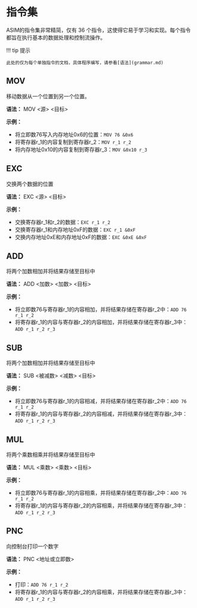 # 指令集

ASIM的指令集非常精简，仅有 36 个指令，这使得它易于学习和实现。每个指令都旨在执行基本的数据处理和控制流操作。

!!! tip 提示

    此处的仅为每个单独指令的文档，具体程序编写，请参看[语法](grammar.md)

## MOV
移动数据从一个位置到另一个位置。

**语法：**
MOV <源> <目标>

**示例：**

- 将立即数76写入内存地址0x6的位置：`MOV 76 &0x6`
- 将寄存器r_1的内容复制到寄存器r_2：`MOV r_1 r_2`
- 将内存地址0x10的内容复制到寄存器r_3：`MOV &0x10 r_3`

## EXC
交换两个数据的位置

**语法：**
EXC <源> <目标>

**示例：**

- 交换寄存器r_1和r_2的数据：`EXC r_1 r_2`
- 交换寄存器r_1和内存地址0xF的数据：`EXC r_1 &0xF`
- 交换内存地址0xE和内存地址0xF的数据：`EXC &0xE &0xF`  

## ADD
将两个加数相加并将结果存储至目标中

**语法：**
ADD <加数> <加数> <目标>

**示例：**

- 将立即数76与寄存器r_1的内容相加，并将结果存储在寄存器r_2中：`ADD 76 r_1 r_2`
- 将寄存器r_1的内容与寄存器r_2的内容相加，并将结果存储在寄存器r_3中：`ADD r_1 r_2 r_3`

## SUB
将两个加数相加并将结果存储至目标中

**语法：**
SUB <被减数> <减数> <目标>

**示例：**

- 将立即数76与寄存器r_1的内容相减，并将结果存储在寄存器r_2中：`ADD 76 r_1 r_2`
- 将寄存器r_1的内容与寄存器r_2的内容相减，并将结果存储在寄存器r_3中：`ADD r_1 r_2 r_3`

## MUL
将两个乘数相乘并将结果存储至目标中

**语法：**
MUL <乘数> <乘数> <目标>

**示例：**

- 将立即数76与寄存器r_1的内容相乘，并将结果存储在寄存器r_2中：`ADD 76 r_1 r_2`
- 将寄存器r_1的内容与寄存器r_2的内容相乘，并将结果存储在寄存器r_3中：`ADD r_1 r_2 r_3`

## PNC
向控制台打印一个数字

**语法：**
PNC <地址或立即数>

**示例：**

- 打印：`ADD 76 r_1 r_2`
- 将寄存器r_1的内容与寄存器r_2的内容相乘，并将结果存储在寄存器r_3中：`ADD r_1 r_2 r_3`